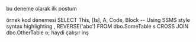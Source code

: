 bu deneme olarak ilk postum 

örnek kod denemesi
SELECT This, [Is], A, Code, Block -- Using SSMS style syntax highlighting
    , REVERSE('abc')
FROM dbo.SomeTable s
    CROSS JOIN dbo.OtherTable o;
haydi çalışır inş
